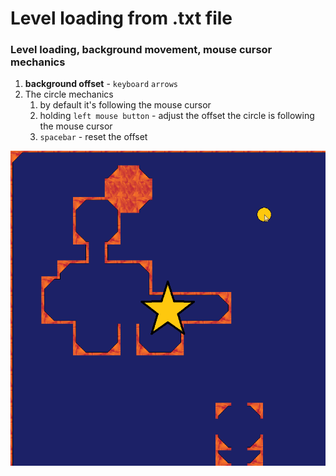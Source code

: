 # Level loading from .txt file
### Level loading, background movement, mouse cursor mechanics

1. **background offset** - `keyboard` `arrows`
2. The circle mechanics
   1. by default it's following the mouse cursor
   2. holding `left mouse button` - adjust the offset the circle is following the mouse cursor
   3. `spacebar` - reset the offset

![Visualisation of the circle mechanics](visualisation.gif)